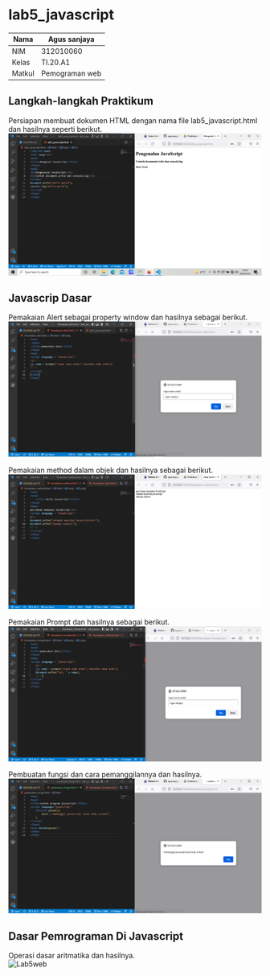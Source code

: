 # lab5_javascript

| Nama       | Agus sanjaya   |
| ---------- | -------------  |
| NIM        | 312010060      |
| Kelas      | TI.20.A1       |
| Matkul     | Pemograman web |

## Langkah-langkah Praktikum
Persiapan membuat dokumen HTML dengan nama file lab5_javascript.html dan hasilnya seperti berikut.<br>
![Lab5web](img/pengenalan%20java%20scrip.png)<br>

## Javascrip Dasar
Pemakaian Alert sebagai property window dan hasilnya sebagai berikut.<br>
![Lab5web](img/Pemakaian%20Alert.png)<br>

Pemakaian method dalam objek dan hasilnya sebagai berikut.<br>
![Lab5web](img/Pemakaian%20method.png)<br>

Pemakaian Prompt dan hasilnya sebagai berikut.<br>
![Lab5web](img/Pemakaian%20Prompt.png)<br>

Pembuatan fungsi dan cara pemanggilannya dan hasilnya.<br>
![Lab5web](img/pembuatan%20fungsi.png)<br>

## Dasar Pemrograman Di Javascript
Operasi dasar aritmatika dan hasilnya.<br>
![Lab5web](im)